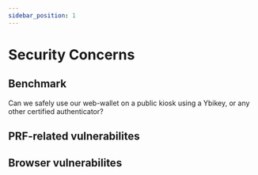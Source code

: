 ```yaml
---
sidebar_position: 1
---
```


# Security Concerns

## Benchmark

Can we safely use our web-wallet on a public kiosk using a Ybikey, or any other certified authenticator?

## PRF-related vulnerabilites

## Browser vulnerabilites

